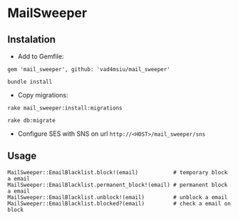 # MailSweeper

## Instalation

* Add to Gemfile:
```
gem 'mail_sweeper', github: 'vad4msiu/mail_sweeper'
```
```
bundle install
```

* Copy migrations:
```
rake mail_sweeper:install:migrations
```
```
rake db:migrate
```

* Configure SES with SNS on url `http://<HOST>/mail_sweeper/sns`

## Usage

```
MailSweeper::EmailBlacklist.block!(email)           # temporary block a email
MailSweeper::EmailBlacklist.permanent_block!(email) # permanent block a email
MailSweeper::EmailBlacklist.unblock!(email)         # unblock a email
MailSweeper::EmailBlacklist.blocked?(email)         # check a email on block
```
